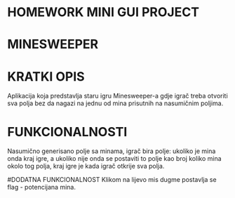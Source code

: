 # HOMEWORK MINI GUI PROJECT

# MINESWEEPER

# KRATKI OPIS
Aplikacija koja predstavlja staru igru Minesweeper-a gdje igrač treba otvoriti sva polja bez da nagazi na jednu od mina prisutnih na nasumičnim poljima.

# FUNKCIONALNOSTI
Nasumično generisano polje sa minama, igrač bira polje: ukoliko je mina onda kraj igre, a ukoliko nije onda  se postaviti to polje kao broj koliko mina okolo tog polja, kraj igre je kada igrač otkrije sva polja.

#DODATNA FUNKCIONALNOST 
Klikom na lijevo mis dugme postavlja se flag - potencijana mina.
